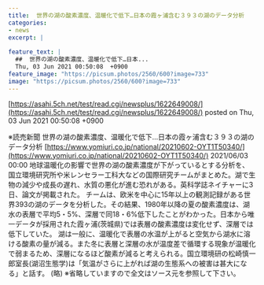 ```yaml
---
title:  世界の湖の酸素濃度、温暖化で低下…日本の霞ヶ浦含む３９３の湖のデータ分析  
categories:
- news
excerpt: |
  
feature_text: |
  ##  世界の湖の酸素濃度、温暖化で低下…日本...
  Thu, 03 Jun 2021 00:50:08  +0900
feature_image: "https://picsum.photos/2560/600?image=733"
image: "https://picsum.photos/2560/600?image=733"
---
```


[https://asahi.5ch.net/test/read.cgi/newsplus/1622649008/](https://asahi.5ch.net/test/read.cgi/newsplus/1622649008/)
posted on Thu, 03 Jun 2021 00:50:08  +0900

<!--more-->

※読売新聞 世界の湖の酸素濃度、温暖化で低下…日本の霞ヶ浦含む３９３の湖のデータ分析 [https://www.yomiuri.co.jp/national/20210602-OYT1T50340/](https://www.yomiuri.co.jp/national/20210602-OYT1T50340/) 2021/06/03 00:00 地球温暖化の影響で世界の湖の酸素濃度が下がっているとする分析を、国立環境研究所や米レンセラー工科大などの国際研究チームがまとめた。湖で生物の減少や成長の遅れ、水質の悪化が進む恐れがある。英科学誌ネイチャーに3日、論文が掲載された。 チームは、欧米を中心に15年以上の観測記録がある世界393の湖のデータを分析した。その結果、1980年以降の夏の酸素濃度は、湖水の表層で平均5・5%、深層で同18・6%低下したことがわかった。日本から唯一データが採用された霞ヶ浦(茨城県)では表層の酸素濃度は変化せず、深層では低下していた。 湖は一般に、温暖化で表層の水温が上がると空気から湖水に溶ける酸素の量が減る。また冬に表層と深層の水が温度差で循環する現象が温暖化で弱まるため、深層になるほど酸素が減ると考えられる。国立環境研の松崎慎一郎室長(湖沼生態学)は「気温がさらに上がれば湖の生態系への被害は甚大になる」と話す。 (略) ※省略していますので全文はソース元を参照して下さい。
